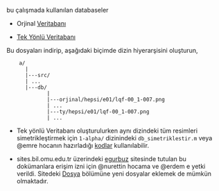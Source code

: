 bu çalışmada kullanılan databaseler

- Orjinal [Veritabanı](http://github.com/downloads/19bal/gaitEmre/db.tar.gz)

- [Tek Yönlü Veritabanı](https://github.com/downloads/19bal/ggc/tyDB.rar)

Bu dosyaları indirip, aşağıdaki biçimde dizin hiyerarşisini oluşturun,

		a/
		  |
		  |---src/
		  | ...
		  |---db/
		         |
				 |---orjinal/hepsi/e01/lqf-00_1-007.png
				 | ...
				 |---ty/hepsi/e01/lqf-00_1-007.png
		   		 | ...

- Tek yönlü Veritabanı oluşturulurken aynı dizindeki tüm resimleri simetrikleştirmek için `1-alpha/` dizinindeki `db_simetriklestir.m` veya @emre hocanın hazırladığı [kodlar](https://sites.google.com/a/bil.omu.edu.tr/egurbuz/dosya/ters.m?attredirects=0&d=1) kullanılabilir.

- sites.bil.omu.edu.tr üzerindeki [egurbuz](https://sites.google.com/a/bil.omu.edu.tr/egurbuz/) sitesinde tutulan bu dokümanlara erişim izni için @nurettin hocama ve @erdem e yetki verildi. Sitedeki [Dosya](https://sites.google.com/a/bil.omu.edu.tr/egurbuz/dosya) bölümüne yeni dosyalar eklemek de mümkün olmaktadır.
